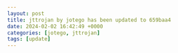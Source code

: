 ```yaml
---
layout: post
title: jttrojan by jotego has been updated to 659baa4
date: 2024-02-02 16:42:49 +0000
categories: [jotego, jttrojan]
tags: [update]
---
```


